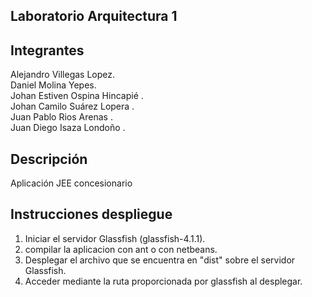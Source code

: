 ## Laboratorio Arquitectura 1



## Integrantes
Alejandro Villegas Lopez.<br />
Daniel Molina Yepes.<br />
Johan Estiven Ospina Hincapié .<br />
Johan Camilo Suárez Lopera .<br />
Juan Pablo Rios Arenas .<br />
Juan Diego Isaza Londoño .<br />

## Descripción
Aplicación JEE concesionario

## Instrucciones despliegue
1. Iniciar el servidor Glassfish (glassfish-4.1.1).
3. compilar la aplicacion con ant o con netbeans.
4. Desplegar el archivo que se encuentra en "dist" sobre el servidor Glassfish.
5. Acceder mediante la ruta proporcionada por glassfish al desplegar.